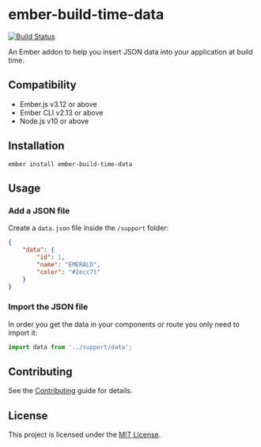 # ember-build-time-data

[![Build Status](https://travis-ci.org/Robert-96/ember-build-time-data.svg?branch=master)](https://travis-ci.org/Robert-96/ember-build-time-data)

An Ember addon to help you insert JSON data into your application at build time.

## Compatibility

* Ember.js v3.12 or above
* Ember CLI v2.13 or above
* Node.js v10 or above

## Installation

```
ember install ember-build-time-data
```

## Usage

### Add a JSON file

Create a `data.json` file inside the `/support` folder:

```json
{
    "data": {
        "id": 1,
        "name": "EMERALD",
        "color": "#2ecc71"
    }
}
```

### Import the JSON file

In order you get the data in your components or route you only need to import it:

```js
import data from '../support/data';
```

## Contributing

See the [Contributing](CONTRIBUTING.md) guide for details.

## License

This project is licensed under the [MIT License](LICENSE.md).
